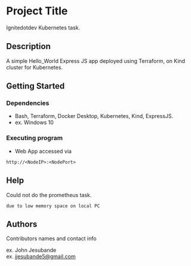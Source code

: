 # Project Title

Ignitedotdev Kubernetes task.

## Description

A simple Hello_World Express JS app deployed using Terraform, on Kind cluster for Kubernetes.

## Getting Started

### Dependencies

* Bash, Terraform, Docker Desktop, Kubernetes, Kind, ExpressJS.
* ex. Windows 10
### Executing program
* Web App accessed via
```
http://<NodeIP>:<NodePort>
```

## Help

Could not do the prometheus task.
```
due to low memory space on local PC
```

## Authors

Contributors names and contact info

ex. John Jesubande  
ex. jjesubande5@gmail.com